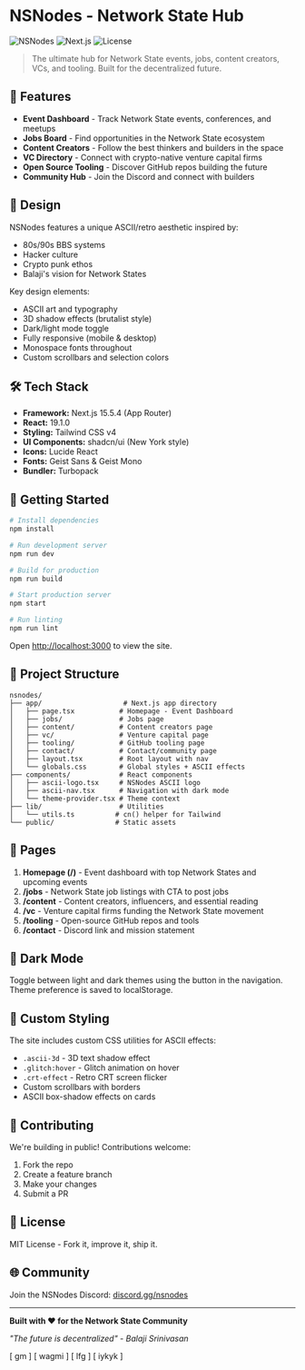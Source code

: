 # NSNodes - Network State Hub

![NSNodes](https://img.shields.io/badge/Status-Live-green) ![Next.js](https://img.shields.io/badge/Next.js-15.5.4-black) ![License](https://img.shields.io/badge/License-MIT-blue)

> The ultimate hub for Network State events, jobs, content creators, VCs, and tooling. Built for the decentralized future.

## 🚀 Features

- **Event Dashboard** - Track Network State events, conferences, and meetups
- **Jobs Board** - Find opportunities in the Network State ecosystem
- **Content Creators** - Follow the best thinkers and builders in the space
- **VC Directory** - Connect with crypto-native venture capital firms
- **Open Source Tooling** - Discover GitHub repos building the future
- **Community Hub** - Join the Discord and connect with builders

## 🎨 Design

NSNodes features a unique ASCII/retro aesthetic inspired by:
- 80s/90s BBS systems
- Hacker culture
- Crypto punk ethos
- Balaji's vision for Network States

Key design elements:
- ASCII art and typography
- 3D shadow effects (brutalist style)
- Dark/light mode toggle
- Fully responsive (mobile & desktop)
- Monospace fonts throughout
- Custom scrollbars and selection colors

## 🛠️ Tech Stack

- **Framework:** Next.js 15.5.4 (App Router)
- **React:** 19.1.0
- **Styling:** Tailwind CSS v4
- **UI Components:** shadcn/ui (New York style)
- **Icons:** Lucide React
- **Fonts:** Geist Sans & Geist Mono
- **Bundler:** Turbopack

## 🏃 Getting Started

```bash
# Install dependencies
npm install

# Run development server
npm run dev

# Build for production
npm run build

# Start production server
npm start

# Run linting
npm run lint
```

Open [http://localhost:3000](http://localhost:3000) to view the site.

## 📁 Project Structure

```
nsnodes/
├── app/                    # Next.js app directory
│   ├── page.tsx           # Homepage - Event Dashboard
│   ├── jobs/              # Jobs page
│   ├── content/           # Content creators page
│   ├── vc/                # Venture capital page
│   ├── tooling/           # GitHub tooling page
│   ├── contact/           # Contact/community page
│   ├── layout.tsx         # Root layout with nav
│   └── globals.css        # Global styles + ASCII effects
├── components/            # React components
│   ├── ascii-logo.tsx     # NSNodes ASCII logo
│   ├── ascii-nav.tsx      # Navigation with dark mode
│   └── theme-provider.tsx # Theme context
├── lib/                   # Utilities
│   └── utils.ts          # cn() helper for Tailwind
└── public/               # Static assets
```

## 🎯 Pages

1. **Homepage (/)** - Event dashboard with top Network States and upcoming events
2. **/jobs** - Network State job listings with CTA to post jobs
3. **/content** - Content creators, influencers, and essential reading
4. **/vc** - Venture capital firms funding the Network State movement
5. **/tooling** - Open-source GitHub repos and tools
6. **/contact** - Discord link and mission statement

## 🌙 Dark Mode

Toggle between light and dark themes using the button in the navigation. Theme preference is saved to localStorage.

## 🎨 Custom Styling

The site includes custom CSS utilities for ASCII effects:

- `.ascii-3d` - 3D text shadow effect
- `.glitch:hover` - Glitch animation on hover
- `.crt-effect` - Retro CRT screen flicker
- Custom scrollbars with borders
- ASCII box-shadow effects on cards

## 🤝 Contributing

We're building in public! Contributions welcome:

1. Fork the repo
2. Create a feature branch
3. Make your changes
4. Submit a PR

## 📜 License

MIT License - Fork it, improve it, ship it.

## 🌐 Community

Join the NSNodes Discord: [discord.gg/nsnodes](https://discord.gg/nsnodes)

---

**Built with ❤️ for the Network State Community**

*"The future is decentralized" - Balaji Srinivasan*

[ gm ] [ wagmi ] [ lfg ] [ iykyk ]

